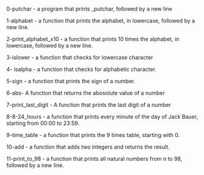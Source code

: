 0-putchar - a program that prints _putchar, followed by a new line

1-alphabet - a function that prints the alphabet, in lowercase, followed by a new line.

2-print_alphabet_x10 - a function that prints 10 times the alphabet, in lowercase, followed by a new line.

3-islower - a function that checks for lowercase character

4- isalpha - a function that checks for alphabetic character.

5-sign - a function that prints the sign of a number.

6-abs- A function that returns the abosolute value of a number

7-print_last_digit - A function that prints the last digit of a number

8-8-24_hours - a function that prints every minute of the day of Jack Bauer, starting from 00:00 to 23:59.

9-time_table - a function that prints the 9 times table, starting with 0.

10-add - a function that adds two integers and returns the result.

11-print_to_98 - a function that prints all natural numbers from n to 98, followed by a new line.
